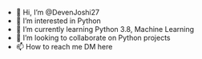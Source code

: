- 👋 Hi, I’m @DevenJoshi27
- 👀 I’m interested in Python
- 🌱 I’m currently learning Python 3.8, Machine Learning
- 💞️ I’m looking to collaborate on Python projects 
- 📫 How to reach me DM here

<!---
DevenJoshi27/DevenJoshi27 is a ✨ special ✨ repository because its `README.md` (this file) appears on your GitHub profile.
You can click the Preview link to take a look at your changes.
--->
